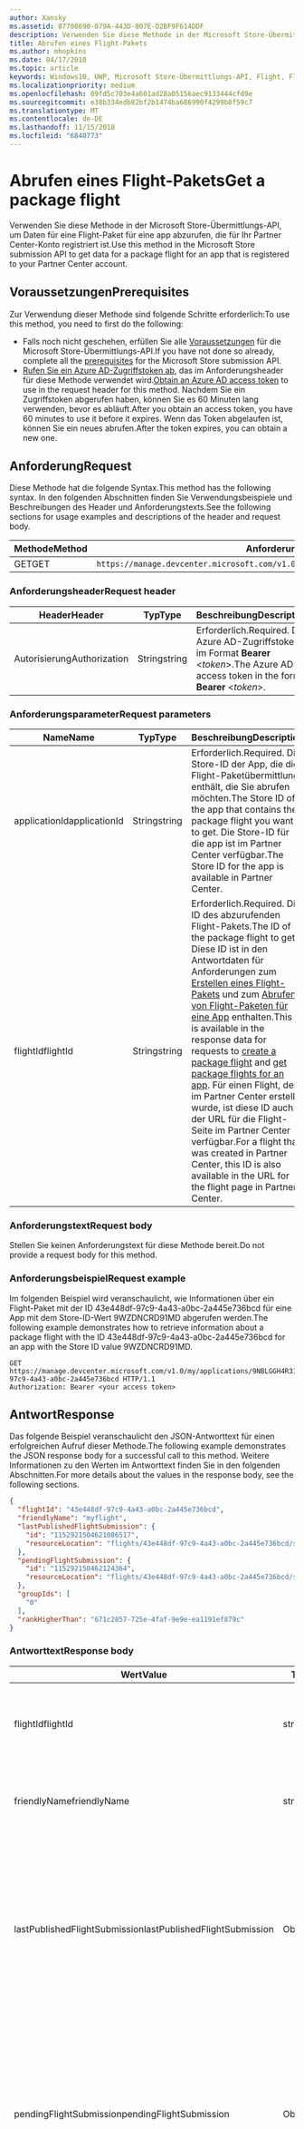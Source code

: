 ```yaml
---
author: Xansky
ms.assetid: 87708690-079A-443D-807E-D2BF9F614DDF
description: Verwenden Sie diese Methode in der Microsoft Store-Übermittlungs-API, um Daten für eine Flight-Paket für eine app abzurufen, die für Ihr Partner Center-Konto registriert ist.
title: Abrufen eines Flight-Pakets
ms.author: mhopkins
ms.date: 04/17/2018
ms.topic: article
keywords: Windows10, UWP, Microsoft Store-Übermittlungs-API, Flight, Flight-Pakete
ms.localizationpriority: medium
ms.openlocfilehash: 09fd5c703e4a601ad28a05156aec9133444cfd9e
ms.sourcegitcommit: e38b334edb82bf2b1474ba686990f4299b8f59c7
ms.translationtype: MT
ms.contentlocale: de-DE
ms.lasthandoff: 11/15/2018
ms.locfileid: "6840773"
---
```

# <a name="get-a-package-flight"></a><span data-ttu-id="7ead3-104">Abrufen eines Flight-Pakets</span><span class="sxs-lookup"><span data-stu-id="7ead3-104">Get a package flight</span></span>

<span data-ttu-id="7ead3-105">Verwenden Sie diese Methode in der Microsoft Store-Übermittlungs-API, um Daten für eine Flight-Paket für eine app abzurufen, die für Ihr Partner Center-Konto registriert ist.</span><span class="sxs-lookup"><span data-stu-id="7ead3-105">Use this method in the Microsoft Store submission API to get data for a package flight for an app that is registered to your Partner Center account.</span></span>

## <a name="prerequisites"></a><span data-ttu-id="7ead3-106">Voraussetzungen</span><span class="sxs-lookup"><span data-stu-id="7ead3-106">Prerequisites</span></span>

<span data-ttu-id="7ead3-107">Zur Verwendung dieser Methode sind folgende Schritte erforderlich:</span><span class="sxs-lookup"><span data-stu-id="7ead3-107">To use this method, you need to first do the following:</span></span>

* <span data-ttu-id="7ead3-108">Falls noch nicht geschehen, erfüllen Sie alle [Voraussetzungen](create-and-manage-submissions-using-windows-store-services.md#prerequisites) für die Microsoft Store-Übermittlungs-API.</span><span class="sxs-lookup"><span data-stu-id="7ead3-108">If you have not done so already, complete all the [prerequisites](create-and-manage-submissions-using-windows-store-services.md#prerequisites) for the Microsoft Store submission API.</span></span>
* <span data-ttu-id="7ead3-109">[Rufen Sie ein Azure AD-Zugriffstoken ab](create-and-manage-submissions-using-windows-store-services.md#obtain-an-azure-ad-access-token), das im Anforderungsheader für diese Methode verwendet wird.</span><span class="sxs-lookup"><span data-stu-id="7ead3-109">[Obtain an Azure AD access token](create-and-manage-submissions-using-windows-store-services.md#obtain-an-azure-ad-access-token) to use in the request header for this method.</span></span> <span data-ttu-id="7ead3-110">Nachdem Sie ein Zugriffstoken abgerufen haben, können Sie es 60 Minuten lang verwenden, bevor es abläuft.</span><span class="sxs-lookup"><span data-stu-id="7ead3-110">After you obtain an access token, you have 60 minutes to use it before it expires.</span></span> <span data-ttu-id="7ead3-111">Wenn das Token abgelaufen ist, können Sie ein neues abrufen.</span><span class="sxs-lookup"><span data-stu-id="7ead3-111">After the token expires, you can obtain a new one.</span></span>

## <a name="request"></a><span data-ttu-id="7ead3-112">Anforderung</span><span class="sxs-lookup"><span data-stu-id="7ead3-112">Request</span></span>

<span data-ttu-id="7ead3-113">Diese Methode hat die folgende Syntax.</span><span class="sxs-lookup"><span data-stu-id="7ead3-113">This method has the following syntax.</span></span> <span data-ttu-id="7ead3-114">In den folgenden Abschnitten finden Sie Verwendungsbeispiele und Beschreibungen des Header und Anforderungstexts.</span><span class="sxs-lookup"><span data-stu-id="7ead3-114">See the following sections for usage examples and descriptions of the header and request body.</span></span>

| <span data-ttu-id="7ead3-115">Methode</span><span class="sxs-lookup"><span data-stu-id="7ead3-115">Method</span></span> | <span data-ttu-id="7ead3-116">Anforderungs-URI</span><span class="sxs-lookup"><span data-stu-id="7ead3-116">Request URI</span></span>                                                      |
|--------|------------------------------------------------------------------|
| <span data-ttu-id="7ead3-117">GET</span><span class="sxs-lookup"><span data-stu-id="7ead3-117">GET</span></span>    | ```https://manage.devcenter.microsoft.com/v1.0/my/applications/{applicationId}/flights/{flightId}``` |


### <a name="request-header"></a><span data-ttu-id="7ead3-118">Anforderungsheader</span><span class="sxs-lookup"><span data-stu-id="7ead3-118">Request header</span></span>

| <span data-ttu-id="7ead3-119">Header</span><span class="sxs-lookup"><span data-stu-id="7ead3-119">Header</span></span>        | <span data-ttu-id="7ead3-120">Typ</span><span class="sxs-lookup"><span data-stu-id="7ead3-120">Type</span></span>   | <span data-ttu-id="7ead3-121">Beschreibung</span><span class="sxs-lookup"><span data-stu-id="7ead3-121">Description</span></span>                                                                 |
|---------------|--------|-----------------------------------------------------------------------------|
| <span data-ttu-id="7ead3-122">Autorisierung</span><span class="sxs-lookup"><span data-stu-id="7ead3-122">Authorization</span></span> | <span data-ttu-id="7ead3-123">String</span><span class="sxs-lookup"><span data-stu-id="7ead3-123">string</span></span> | <span data-ttu-id="7ead3-124">Erforderlich.</span><span class="sxs-lookup"><span data-stu-id="7ead3-124">Required.</span></span> <span data-ttu-id="7ead3-125">Das Azure AD-Zugriffstoken im Format **Bearer** &lt;*token*&gt;.</span><span class="sxs-lookup"><span data-stu-id="7ead3-125">The Azure AD access token in the form **Bearer** &lt;*token*&gt;.</span></span> |


### <a name="request-parameters"></a><span data-ttu-id="7ead3-126">Anforderungsparameter</span><span class="sxs-lookup"><span data-stu-id="7ead3-126">Request parameters</span></span>

| <span data-ttu-id="7ead3-127">Name</span><span class="sxs-lookup"><span data-stu-id="7ead3-127">Name</span></span>        | <span data-ttu-id="7ead3-128">Typ</span><span class="sxs-lookup"><span data-stu-id="7ead3-128">Type</span></span>   | <span data-ttu-id="7ead3-129">Beschreibung</span><span class="sxs-lookup"><span data-stu-id="7ead3-129">Description</span></span>                                                                 |
|---------------|--------|-----------------------------------------------------------------------------|
| <span data-ttu-id="7ead3-130">applicationId</span><span class="sxs-lookup"><span data-stu-id="7ead3-130">applicationId</span></span> | <span data-ttu-id="7ead3-131">String</span><span class="sxs-lookup"><span data-stu-id="7ead3-131">string</span></span> | <span data-ttu-id="7ead3-132">Erforderlich.</span><span class="sxs-lookup"><span data-stu-id="7ead3-132">Required.</span></span> <span data-ttu-id="7ead3-133">Die Store-ID der App, die die Flight-Paketübermittlung enthält, die Sie abrufen möchten.</span><span class="sxs-lookup"><span data-stu-id="7ead3-133">The Store ID of the app that contains the package flight you want to get.</span></span> <span data-ttu-id="7ead3-134">Die Store-ID für die app ist im Partner Center verfügbar.</span><span class="sxs-lookup"><span data-stu-id="7ead3-134">The Store ID for the app is available in Partner Center.</span></span>  |
| <span data-ttu-id="7ead3-135">flightId</span><span class="sxs-lookup"><span data-stu-id="7ead3-135">flightId</span></span> | <span data-ttu-id="7ead3-136">String</span><span class="sxs-lookup"><span data-stu-id="7ead3-136">string</span></span> | <span data-ttu-id="7ead3-137">Erforderlich.</span><span class="sxs-lookup"><span data-stu-id="7ead3-137">Required.</span></span> <span data-ttu-id="7ead3-138">Die ID des abzurufenden Flight-Pakets.</span><span class="sxs-lookup"><span data-stu-id="7ead3-138">The ID of the package flight to get.</span></span> <span data-ttu-id="7ead3-139">Diese ID ist in den Antwortdaten für Anforderungen zum [Erstellen eines Flight-Pakets](create-a-flight.md) und zum [Abrufen von Flight-Paketen für eine App](get-flights-for-an-app.md) enthalten.</span><span class="sxs-lookup"><span data-stu-id="7ead3-139">This ID is available in the response data for requests to [create a package flight](create-a-flight.md) and [get package flights for an app](get-flights-for-an-app.md).</span></span> <span data-ttu-id="7ead3-140">Für einen Flight, der im Partner Center erstellt wurde, ist diese ID auch in der URL für die Flight-Seite im Partner Center verfügbar.</span><span class="sxs-lookup"><span data-stu-id="7ead3-140">For a flight that was created in Partner Center, this ID is also available in the URL for the flight page in Partner Center.</span></span>  |


### <a name="request-body"></a><span data-ttu-id="7ead3-141">Anforderungstext</span><span class="sxs-lookup"><span data-stu-id="7ead3-141">Request body</span></span>

<span data-ttu-id="7ead3-142">Stellen Sie keinen Anforderungstext für diese Methode bereit.</span><span class="sxs-lookup"><span data-stu-id="7ead3-142">Do not provide a request body for this method.</span></span>

### <a name="request-example"></a><span data-ttu-id="7ead3-143">Anforderungsbeispiel</span><span class="sxs-lookup"><span data-stu-id="7ead3-143">Request example</span></span>

<span data-ttu-id="7ead3-144">Im folgenden Beispiel wird veranschaulicht, wie Informationen über ein Flight-Paket mit der ID 43e448df-97c9-4a43-a0bc-2a445e736bcd für eine App mit dem Store-ID-Wert 9WZDNCRD91MD abgerufen werden.</span><span class="sxs-lookup"><span data-stu-id="7ead3-144">The following example demonstrates how to retrieve information about a package flight with the ID 43e448df-97c9-4a43-a0bc-2a445e736bcd for an app with the Store ID value 9WZDNCRD91MD.</span></span>

```
GET https://manage.devcenter.microsoft.com/v1.0/my/applications/9NBLGGH4R315/flights/43e448df-97c9-4a43-a0bc-2a445e736bcd HTTP/1.1
Authorization: Bearer <your access token>
```

## <a name="response"></a><span data-ttu-id="7ead3-145">Antwort</span><span class="sxs-lookup"><span data-stu-id="7ead3-145">Response</span></span>

<span data-ttu-id="7ead3-146">Das folgende Beispiel veranschaulicht den JSON-Antworttext für einen erfolgreichen Aufruf dieser Methode.</span><span class="sxs-lookup"><span data-stu-id="7ead3-146">The following example demonstrates the JSON response body for a successful call to this method.</span></span> <span data-ttu-id="7ead3-147">Weitere Informationen zu den Werten im Antworttext finden Sie in den folgenden Abschnitten.</span><span class="sxs-lookup"><span data-stu-id="7ead3-147">For more details about the values in the response body, see the following sections.</span></span>

```json
{
  "flightId": "43e448df-97c9-4a43-a0bc-2a445e736bcd",
  "friendlyName": "myflight",
  "lastPublishedFlightSubmission": {
    "id": "1152921504621086517",
    "resourceLocation": "flights/43e448df-97c9-4a43-a0bc-2a445e736bcd/submissions/1152921504621086517"
  },
  "pendingFlightSubmission": {
    "id": "115292150462124364",
    "resourceLocation": "flights/43e448df-97c9-4a43-a0bc-2a445e736bcd/submissions/1152921504621243647"
  },
  "groupIds": [
    "0"
  ],
  "rankHigherThan": "671c2857-725e-4faf-9e9e-ea1191ef879c"
}
```

### <a name="response-body"></a><span data-ttu-id="7ead3-148">Antworttext</span><span class="sxs-lookup"><span data-stu-id="7ead3-148">Response body</span></span>

| <span data-ttu-id="7ead3-149">Wert</span><span class="sxs-lookup"><span data-stu-id="7ead3-149">Value</span></span>      | <span data-ttu-id="7ead3-150">Typ</span><span class="sxs-lookup"><span data-stu-id="7ead3-150">Type</span></span>   | <span data-ttu-id="7ead3-151">Beschreibung</span><span class="sxs-lookup"><span data-stu-id="7ead3-151">Description</span></span>                                                                                                                                                                                                                                                                         |
|------------|--------|----------------------------------------------------------------------------------------------------------------------------------------------------------------------------------------------------------------------------------------------------------------------------------------|
| <span data-ttu-id="7ead3-152">flightId</span><span class="sxs-lookup"><span data-stu-id="7ead3-152">flightId</span></span>            | <span data-ttu-id="7ead3-153">string</span><span class="sxs-lookup"><span data-stu-id="7ead3-153">string</span></span>  | <span data-ttu-id="7ead3-154">Die ID für das Flight-Paket.</span><span class="sxs-lookup"><span data-stu-id="7ead3-154">The ID for the package flight.</span></span> <span data-ttu-id="7ead3-155">Dieser Wert wird vom Partner Center bereitgestellt.</span><span class="sxs-lookup"><span data-stu-id="7ead3-155">This value is supplied by Partner Center.</span></span>  |
| <span data-ttu-id="7ead3-156">friendlyName</span><span class="sxs-lookup"><span data-stu-id="7ead3-156">friendlyName</span></span>           | <span data-ttu-id="7ead3-157">string</span><span class="sxs-lookup"><span data-stu-id="7ead3-157">string</span></span>  | <span data-ttu-id="7ead3-158">Der Name des Flight-Pakets nach Vorgabe des Entwicklers.</span><span class="sxs-lookup"><span data-stu-id="7ead3-158">The name of the package flight, as specified by the developer.</span></span>   |  
| <span data-ttu-id="7ead3-159">lastPublishedFlightSubmission</span><span class="sxs-lookup"><span data-stu-id="7ead3-159">lastPublishedFlightSubmission</span></span>       | <span data-ttu-id="7ead3-160">Objekt</span><span class="sxs-lookup"><span data-stu-id="7ead3-160">object</span></span> | <span data-ttu-id="7ead3-161">Ein Objekt, das Informationen über die letzte veröffentlichte Übermittlung für das Flight-Paket enthält.</span><span class="sxs-lookup"><span data-stu-id="7ead3-161">An object that provides information about the last published submission for the package flight.</span></span> <span data-ttu-id="7ead3-162">Weitere Informationen finden Sie unten im Abschnitt [Übermittlungsobjekt](#submission_object).</span><span class="sxs-lookup"><span data-stu-id="7ead3-162">For more information, see the [Submission object](#submission_object) section below.</span></span>  |
| <span data-ttu-id="7ead3-163">pendingFlightSubmission</span><span class="sxs-lookup"><span data-stu-id="7ead3-163">pendingFlightSubmission</span></span>        | <span data-ttu-id="7ead3-164">Objekt</span><span class="sxs-lookup"><span data-stu-id="7ead3-164">object</span></span>  |  <span data-ttu-id="7ead3-165">Ein Objekt, das Informationen über die aktuell ausstehende Übermittlung für das Flight-Paket enthält.</span><span class="sxs-lookup"><span data-stu-id="7ead3-165">An object that provides information about the current pending submission for the package flight.</span></span> <span data-ttu-id="7ead3-166">Weitere Informationen finden Sie unten im Abschnitt [Übermittlungsobjekt](#submission_object).</span><span class="sxs-lookup"><span data-stu-id="7ead3-166">For more information, see the [Submission object](#submission_object) section below.</span></span>  |   
| <span data-ttu-id="7ead3-167">groupIds</span><span class="sxs-lookup"><span data-stu-id="7ead3-167">groupIds</span></span>           | <span data-ttu-id="7ead3-168">array</span><span class="sxs-lookup"><span data-stu-id="7ead3-168">array</span></span>  | <span data-ttu-id="7ead3-169">Ein Array von Zeichenfolgen, die die IDs der Test-Flight-Gruppen enthalten, die dem Flight-Paket zugeordnet sind.</span><span class="sxs-lookup"><span data-stu-id="7ead3-169">An array of strings that contain the IDs of the flight groups that are associated with the package flight.</span></span> <span data-ttu-id="7ead3-170">Weitere Informationen zu Test-Flight-Gruppen finden Sie unter [Flight-Pakete](https://msdn.microsoft.com/windows/uwp/publish/package-flights).</span><span class="sxs-lookup"><span data-stu-id="7ead3-170">For more information about flight groups, see [Package flights](https://msdn.microsoft.com/windows/uwp/publish/package-flights).</span></span>   |
| <span data-ttu-id="7ead3-171">rankHigherThan</span><span class="sxs-lookup"><span data-stu-id="7ead3-171">rankHigherThan</span></span>           | <span data-ttu-id="7ead3-172">string</span><span class="sxs-lookup"><span data-stu-id="7ead3-172">string</span></span>  | <span data-ttu-id="7ead3-173">Der Anzeigename des Flight-Pakets, das den unmittelbar niedrigeren Rang als das aktuelle Flight-Paket erhält.</span><span class="sxs-lookup"><span data-stu-id="7ead3-173">The friendly name of the package flight that is ranked immediately lower than the current package flight.</span></span> <span data-ttu-id="7ead3-174">Weitere Informationen zur Bewertung von Test-Flight-Gruppen finden Sie unter [Flight-Pakete](https://msdn.microsoft.com/windows/uwp/publish/package-flights).</span><span class="sxs-lookup"><span data-stu-id="7ead3-174">For more information about ranking flight groups, see [Package flights](https://msdn.microsoft.com/windows/uwp/publish/package-flights).</span></span>  |


<span id="submission_object" />

### <a name="submission-object"></a><span data-ttu-id="7ead3-175">Übermittlungsobjekt</span><span class="sxs-lookup"><span data-stu-id="7ead3-175">Submission object</span></span>

<span data-ttu-id="7ead3-176">Die Werte *LastPublishedFlightSubmission* und *PendingFlightSubmission* im Antworttext enthalten Objekte mit Ressourceninformationen über eine Übermittlung für das Flight-Paket.</span><span class="sxs-lookup"><span data-stu-id="7ead3-176">The *lastPublishedFlightSubmission* and *pendingFlightSubmission* values in the response body contain objects that provide resource information about a submission for the package flight.</span></span> <span data-ttu-id="7ead3-177">Diese Objekte enthalten folgende Werte.</span><span class="sxs-lookup"><span data-stu-id="7ead3-177">These objects have the following values.</span></span>

| <span data-ttu-id="7ead3-178">Wert</span><span class="sxs-lookup"><span data-stu-id="7ead3-178">Value</span></span>           | <span data-ttu-id="7ead3-179">Typ</span><span class="sxs-lookup"><span data-stu-id="7ead3-179">Type</span></span>    | <span data-ttu-id="7ead3-180">Beschreibung</span><span class="sxs-lookup"><span data-stu-id="7ead3-180">Description</span></span>                                                                                                                                                                                                                          |
|-----------------|---------|--------------------------------------------------------------------------------------------------------------------------------------------------------------------------------------------------------------------------------------|
| <span data-ttu-id="7ead3-181">id</span><span class="sxs-lookup"><span data-stu-id="7ead3-181">id</span></span>            | <span data-ttu-id="7ead3-182">string</span><span class="sxs-lookup"><span data-stu-id="7ead3-182">string</span></span>  | <span data-ttu-id="7ead3-183">Die ID der Übermittlung.</span><span class="sxs-lookup"><span data-stu-id="7ead3-183">The ID of the submission.</span></span>    |
| <span data-ttu-id="7ead3-184">resourceLocation</span><span class="sxs-lookup"><span data-stu-id="7ead3-184">resourceLocation</span></span>   | <span data-ttu-id="7ead3-185">string</span><span class="sxs-lookup"><span data-stu-id="7ead3-185">string</span></span>  | <span data-ttu-id="7ead3-186">Ein relativer Pfad, den Sie an den Basisanforderungs-URI ```https://manage.devcenter.microsoft.com/v1.0/my/``` anfügen können, um die vollständigen Daten für die Übermittlung abzurufen.</span><span class="sxs-lookup"><span data-stu-id="7ead3-186">A relative path that you can append to the base ```https://manage.devcenter.microsoft.com/v1.0/my/``` request URI to retrieve the complete data for the submission.</span></span>               |


## <a name="error-codes"></a><span data-ttu-id="7ead3-187">Fehlercodes</span><span class="sxs-lookup"><span data-stu-id="7ead3-187">Error codes</span></span>

<span data-ttu-id="7ead3-188">Wenn die Anforderung nicht erfolgreich abgeschlossen werden kann, enthält die Antwort einen der folgenden HTTP-Fehlercodes.</span><span class="sxs-lookup"><span data-stu-id="7ead3-188">If the request cannot be successfully completed, the response will contain one of the following HTTP error codes.</span></span>

| <span data-ttu-id="7ead3-189">Fehlercode</span><span class="sxs-lookup"><span data-stu-id="7ead3-189">Error code</span></span> |  <span data-ttu-id="7ead3-190">Beschreibung</span><span class="sxs-lookup"><span data-stu-id="7ead3-190">Description</span></span>     |
|--------|---------------------  |
| <span data-ttu-id="7ead3-191">400</span><span class="sxs-lookup"><span data-stu-id="7ead3-191">400</span></span>  | <span data-ttu-id="7ead3-192">Die Anforderung ist ungültig.</span><span class="sxs-lookup"><span data-stu-id="7ead3-192">The request is invalid.</span></span> |
| <span data-ttu-id="7ead3-193">404</span><span class="sxs-lookup"><span data-stu-id="7ead3-193">404</span></span>  | <span data-ttu-id="7ead3-194">Das angegebene Flight-Paket konnte nicht gefunden werden.</span><span class="sxs-lookup"><span data-stu-id="7ead3-194">The specified package flight could not be found.</span></span>   |   
| <span data-ttu-id="7ead3-195">409</span><span class="sxs-lookup"><span data-stu-id="7ead3-195">409</span></span>  | <span data-ttu-id="7ead3-196">Die app verwendet ein Partner Center-Feature, das [derzeit nicht von der Microsoft Store-Übermittlungs-API unterstützt](create-and-manage-submissions-using-windows-store-services.md#not_supported)wird.</span><span class="sxs-lookup"><span data-stu-id="7ead3-196">The app uses a Partner Center feature that is [currently not supported by the Microsoft Store submission API](create-and-manage-submissions-using-windows-store-services.md#not_supported).</span></span> |                                                                                                 


## <a name="related-topics"></a><span data-ttu-id="7ead3-197">Verwandte Themen</span><span class="sxs-lookup"><span data-stu-id="7ead3-197">Related topics</span></span>

* [<span data-ttu-id="7ead3-198">Erstellen und Verwalten von Übermittlungen mit Microsoft Store-Diensten</span><span class="sxs-lookup"><span data-stu-id="7ead3-198">Create and manage submissions using Microsoft Store services</span></span>](create-and-manage-submissions-using-windows-store-services.md)
* [<span data-ttu-id="7ead3-199">Erstellen eines Flight-Pakets</span><span class="sxs-lookup"><span data-stu-id="7ead3-199">Create a package flight</span></span>](create-a-flight.md)
* [<span data-ttu-id="7ead3-200">Löschen eines Flight-Pakets</span><span class="sxs-lookup"><span data-stu-id="7ead3-200">Delete a package flight</span></span>](delete-a-flight.md)

